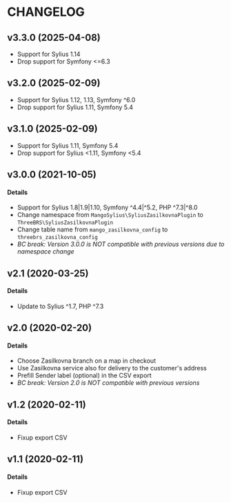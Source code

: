 # CHANGELOG

## v3.3.0 (2025-04-08)
- Support for Sylius 1.14
- Drop support for Symfony <=6.3

## v3.2.0 (2025-02-09)
- Support for Sylius 1.12, 1.13, Symfony ^6.0
- Drop support for Sylius 1.11, Symfony 5.4

## v3.1.0 (2025-02-09)
- Support for Sylius 1.11, Symfony 5.4
- Drop support for Sylius <1.11, Symfony <5.4

## v3.0.0 (2021-10-05)

#### Details

- Support for Sylius 1.8|1.9|1.10, Symfony ^4.4|^5.2, PHP ^7.3|^8.0
- Change namespace from `MangoSylius\SyliusZasilkovnaPlugin` to `ThreeBRS\SyliusZasilkovnaPlugin`
- Change table name from `mango_zasilkovna_config` to `threebrs_zasilkovna_config`
- *BC break: Version 3.0.0 is NOT compatible with previous versions due to namespace change*

## v2.1 (2020-03-25)

#### Details

- Update to Sylius ^1.7, PHP ^7.3

## v2.0 (2020-02-20)

#### Details

- Choose Zasilkovna branch on a map in checkout
- Use Zasilkovna service also for delivery to the customer's address
- Prefill Sender label (optional) in the CSV export
- *BC break: Version 2.0 is NOT compatible with previous versions*

## v1.2 (2020-02-11)

#### Details

- Fixup export CSV

## v1.1 (2020-02-11)

#### Details

- Fixup export CSV
